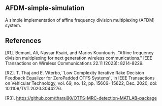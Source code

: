 ## AFDM-simple-simulation
A simple implementation of affine frequency division multiplexing (AFDM) system.

## References
[R1]. Bemani, Ali, Nassar Ksairi, and Marios Kountouris. "Affine frequency division multiplexing for next generation wireless communications." IEEE Transactions on Wireless Communications 22.11 (2023): 8214-8229.

[R2]. T. Thaj and E. Viterbo,``Low Complexity Iterative Rake Decision Feedback Equalizer for ZeroPadded OTFS Systems’’, in IEEE Transactions on Vehicular Technology, vol. 69, no. 12, pp. 15606- 15622, Dec. 2020, doi: 10.1109/TVT.2020.3044276.

[R3]. <https://github.com/tharaj90/OTFS-MRC-detection-MATLAB-package>
